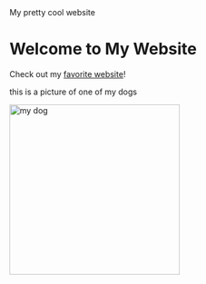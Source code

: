 <html lang="en">
<head>
    <meta charset="UTF-8">
    <meta name="viewport" content="width=device-width, initial-scale=1.0">
    My pretty cool website
</head>
<body>
    <!-- Header -->
    <h1>Welcome to My Website</h1>

<p>Check out my <a href="https://www.youtube.com/">favorite website</a>!</p>
<p>this is a picture of one of my dogs</p>    
<img src="https://cdn.discordapp.com/attachments/1251709823997837383/1338324082994839652/IMG_0963.jpg?ex=67ab53ae&is=67aa022e&hm=f83ce6829d58538469e88f89d1013a062fb492e709d67814595167aa635ccdd4&" alt="my dog" width="300">

</body>
</html>
